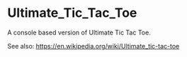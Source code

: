 # Ultimate_Tic_Tac_Toe

A console based version of Ultimate Tic Tac Toe.

See also: <https://en.wikipedia.org/wiki/Ultimate_tic-tac-toe>
